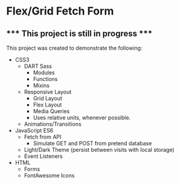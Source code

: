 # Flex/Grid Fetch Form

## *** This project is still in progress ***

This project was created to demonstrate the following:

* CSS3 
  * DART Sass        
    * Modules
    * Functions
    * Mixins
  * Responsive Layout
    * Grid Layout
    * Flex Layout
    * Media Queries
    * Uses relative units, whenever possible.
  * Animations/Transitions
* JavaScript ES6 
  * Fetch from API
    * Simulate GET and POST from pretend database 
  * Light/Dark Theme (persist between visits with local storage)
  * Event Listeners
* HTML 
  * Forms
  * FontAwesome Icons
